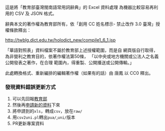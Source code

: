 這是將「教育部臺灣閩南語常用詞辭典」的 Excel 資料處理
為機器比較容易再利用的 CSV 及 JSON 格式。

辭典本文的著作權為教育部所有，依「創用 CC 姓名標示-
禁止改作 3.0 臺灣」授權條款釋出：

http://twblg.dict.edu.tw/holodict_new/compile1_6_1.jsp

「華語對照表」資料檔案不屬於教育部上述授權範圍，而是自
網頁版自行取得，為非營利之教育目的，依著作權法第50條，
「以中央或地方機關或公法人之名義公開發表之著作，在合理
範圍內，得重製、公開播送或公開傳輸。」

此處轉換格式、重新編排的編輯著作權（如果有的話）由 唐鳳
以 CC0 釋出。

### 發現資料錯誤更新方式
1. 可以先回報[教育部](https://email.moe.gov.tw/EDU_WEB/sendmail/send.php?sGo=1)
2. 然後再[申請新的資料](http://twblg.dict.edu.tw/holodict_new/compile1_6_1.jsp)下來
3. 將申請到的`xls`，轉成`csv`，放在`raw/`
4. 用`csv2uni.pl`轉出`pua/`,`uni/`版本
5. PR更新專案資料
